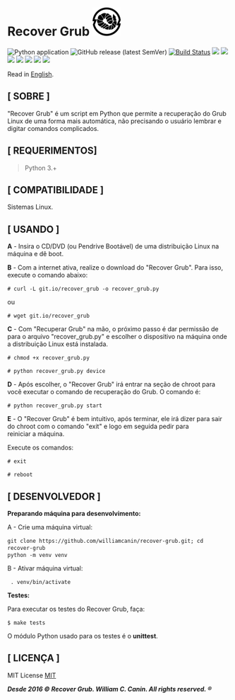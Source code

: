 # Recover Grub ![An image](https://raw.githubusercontent.com/williamcanin/recover-grub/master/.github/readme/recover-grub-64x64.png)

![Python application](https://github.com/williamcanin/recover-grub/workflows/Python%20application/badge.svg) ![GitHub release (latest SemVer)](https://img.shields.io/github/v/release/williamcanin/recover-grub?style=flat-square) [![Build Status](https://travis-ci.org/williamcanin/recover-grub.svg?branch=master)](https://travis-ci.org/williamcanin/recover-grub) ![](https://img.shields.io/github/languages/top/williamcanin/recover-grub.svg?colorB=blue&style=flat-square) ![](https://img.shields.io/github/commit-activity/y/williamcanin/recover-grub.svg?style=flat-square) ![](https://img.shields.io/github/last-commit/williamcanin/recover-grub.svg?style=flat-square) ![](https://img.shields.io/github/last-commit/williamcanin/recover-grub/master.svg?style=flat-square) ![](https://img.shields.io/github/watchers/williamcanin/recover-grub.svg?style=flat-square) ![](https://img.shields.io/github/stars/williamcanin/recover-grub.svg?style=flat-square) ![](https://img.shields.io/github/forks/williamcanin/recover-grub.svg?style=flat-square)

Read in [English](https://github.com/williamcanin/recover-grub/blob/master/README.md).

## [ SOBRE ]

"Recover Grub" é um script em Python que permite a recuperação do Grub
Linux de uma forma mais automática, não precisando o usuário
lembrar e digitar comandos complicados.

## [ REQUERIMENTOS]

> Python 3.+

## [ COMPATIBILIDADE ]

Sistemas Linux.

## [ USANDO ]

**A** - Insira o CD/DVD (ou Pendrive Bootável) de uma distribuição Linux
    na máquina e dê boot.

**B** - Com a internet ativa, realize o download do
    "Recover Grub". Para isso, execute o comando abaixo:

~~~shell
# curl -L git.io/recover_grub -o recover_grub.py
~~~

ou

~~~shell
# wget git.io/recover_grub
~~~

**C** -  Com "Recuperar Grub" na mão, o próximo passo é dar permissão de para o
     arquivo "recover_grub.py" e escolher o dispositivo na máquina onde a
     distribuição Linux está instalada.

~~~shell
# chmod +x recover_grub.py
~~~

~~~shell
# python recover_grub.py device
~~~

**D** - Após escolher, o "Recover Grub" irá entrar na seção de chroot
    para você executar o comando de recuperação do Grub. O comando é:

~~~shell
# python recover_grub.py start
~~~

**E** - O "Recover Grub" é bem intuitivo, após terminar, ele irá dizer para
    sair do chroot com o comando "exit" e logo em seguida pedir para  
    reiniciar a máquina.

Execute os comandos:

~~~shell
# exit
~~~

~~~shell
# reboot
~~~

## [ DESENVOLVEDOR ]

**Preparando máquina para desenvolvimento:**

A - Crie uma máquina virtual:

~~~shell
git clone https://github.com/williamcanin/recover-grub.git; cd recover-grub
python -m venv venv
~~~

B - Ativar máquina virtual:

~~~shell
 . venv/bin/activate
~~~

**Testes:**

Para executar os testes do Recover Grub, faça:

~~~shell
$ make tests
~~~

O módulo Python usado para os testes é o **unittest**.

## [ LICENÇA ]

MIT License [MIT](https://github.com/williamcanin/recover-grub/blob/master/LICENSE)

***Desde 2016 © Recover Grub. William C. Canin. All rights reserved. ®***
